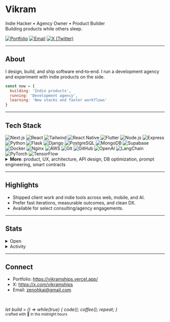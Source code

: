 # Vikram

Indie Hacker • Agency Owner • Product Builder  
Building products while others sleep.

<a href="https://vikramships.vercel.app/"><img alt="Portfolio" src="https://img.shields.io/badge/Portfolio-000?style=for-the-badge&logo=google-chrome&logoColor=fff" /></a>
<a href="mailto:zenohkai@gmail.com"><img alt="Email" src="https://img.shields.io/badge/Email-000?style=for-the-badge&logo=gmail&logoColor=ff5252" /></a>
<a href="https://x.com/vikramships"><img alt="X (Twitter)" src="https://img.shields.io/badge/X-000?style=for-the-badge&logo=x&logoColor=fff" /></a>

---

## About

I design, build, and ship software end‑to‑end. I run a development agency and experiment with indie products on the side.

```js
const now = {
  building: 'Indie products',
  running: 'Development agency',
  learning: 'New stacks and faster workflows'
}
```

---

## Tech Stack

<!-- Core Frontend -->
<img alt="Next.js" src="https://img.shields.io/badge/Next.js-000?style=for-the-badge&logo=nextdotjs&logoColor=fff" />
<img alt="React" src="https://img.shields.io/badge/React-000?style=for-the-badge&logo=react&logoColor=61DAFB" />
<img alt="Tailwind" src="https://img.shields.io/badge/Tailwind-000?style=for-the-badge&logo=tailwind-css&logoColor=38B2AC" />

<!-- Mobile / Cross‑platform -->
<img alt="React Native" src="https://img.shields.io/badge/React%20Native-000?style=for-the-badge&logo=react&logoColor=61DAFB" />
<img alt="Flutter" src="https://img.shields.io/badge/Flutter-000?style=for-the-badge&logo=flutter&logoColor=02569B" />

<!-- Backend -->
<img alt="Node.js" src="https://img.shields.io/badge/Node.js-000?style=for-the-badge&logo=node.js&logoColor=6DA55F" />
<img alt="Express" src="https://img.shields.io/badge/Express-000?style=for-the-badge&logo=express&logoColor=fff" />
<img alt="Python" src="https://img.shields.io/badge/Python-000?style=for-the-badge&logo=python&logoColor=3670A0" />
<img alt="Flask" src="https://img.shields.io/badge/Flask-000?style=for-the-badge&logo=flask&logoColor=fff" />
<img alt="Django" src="https://img.shields.io/badge/Django-000?style=for-the-badge&logo=django&logoColor=092E20" />

<!-- Data / Storage -->
<img alt="PostgreSQL" src="https://img.shields.io/badge/PostgreSQL-000?style=for-the-badge&logo=postgresql&logoColor=316192" />
<img alt="MongoDB" src="https://img.shields.io/badge/MongoDB-000?style=for-the-badge&logo=mongodb&logoColor=47A248" />
<img alt="Supabase" src="https://img.shields.io/badge/Supabase-000?style=for-the-badge&logo=supabase&logoColor=3ECF8E" />

<!-- DevOps / Tools -->
<img alt="Docker" src="https://img.shields.io/badge/Docker-000?style=for-the-badge&logo=docker&logoColor=2496ED" />
<img alt="Nginx" src="https://img.shields.io/badge/Nginx-000?style=for-the-badge&logo=nginx&logoColor=009639" />
<img alt="AWS" src="https://img.shields.io/badge/AWS-000?style=for-the-badge&logo=amazon-aws&logoColor=FF9900" />
<img alt="Git" src="https://img.shields.io/badge/Git-000?style=for-the-badge&logo=git&logoColor=F05032" />
<img alt="GitHub" src="https://img.shields.io/badge/GitHub-000?style=for-the-badge&logo=github&logoColor=fff" />

<!-- AI / ML -->
<img alt="OpenAI" src="https://img.shields.io/badge/OpenAI-000?style=for-the-badge&logo=openai&logoColor=412991" />
<img alt="LangChain" src="https://img.shields.io/badge/LangChain-000?style=for-the-badge&logo=langchain&logoColor=1C3C3C" />
<img alt="PyTorch" src="https://img.shields.io/badge/PyTorch-000?style=for-the-badge&logo=pytorch&logoColor=EE4C2C" />
<img alt="TensorFlow" src="https://img.shields.io/badge/TensorFlow-000?style=for-the-badge&logo=tensorflow&logoColor=FF6F00" />

<details>
  <summary><strong>More</strong>: product, UX, architecture, API design, DB optimization, prompt engineering, smart contracts</summary>
  
  - Agile/Scrum, product strategy, system design
  - UI/UX principles and rapid prototyping (Figma)
  - REST/GraphQL API design and testing
  - Data modeling, performance tuning, caching (Redis)
  - Solidity, Hardhat, web3 fundamentals
</details>

---

## Highlights

- Shipped client work and indie tools across web, mobile, and AI.
- Prefer fast iterations, measurable outcomes, and clean DX.
- Available for select consulting/agency engagements.

---

## Stats

<details>
  <summary>Open</summary>
  <picture>
    <source media="(prefers-color-scheme: dark)" srcset="https://github-readme-stats.vercel.app/api?username=vikramships&show_icons=true&theme=dracula&include_all_commits=true&count_private=true&hide_border=true" />
    <img alt="GitHub stats" height="180" src="https://github-readme-stats.vercel.app/api?username=vikramships&show_icons=true&hide_border=true" />
  </picture>
  <picture>
    <source media="(prefers-color-scheme: dark)" srcset="https://github-readme-stats.vercel.app/api/top-langs/?username=vikramships&layout=compact&langs_count=8&theme=dracula&hide_border=true" />
    <img alt="Top languages" height="180" src="https://github-readme-stats.vercel.app/api/top-langs/?username=vikramships&layout=compact&langs_count=8&hide_border=true" />
  </picture>
</details>

<details>
  <summary>Activity</summary>
  <img alt="Contribution graph" src="https://github-readme-activity-graph.vercel.app/graph?username=vikramships&theme=dracula&hide_border=true" />
  <img alt="Streak" src="https://streak-stats.demolab.com?user=vikramships&theme=dark&hide_border=true" />
</details>

---

## Connect

- Portfolio: https://vikramships.vercel.app/
- X: https://x.com/vikramships
- Email: zenohkai@gmail.com

<br/>

<em>let build = () => while(true) { code(); coffee(); repeat; }</em>  
<sub>crafted with 💜 in the midnight hours</sub>
